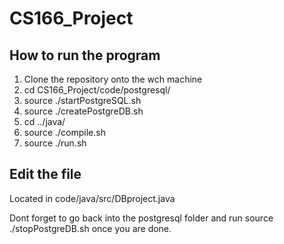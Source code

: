 # CS166_Project
## How to run the program
1. Clone the repository onto the wch machine
2. cd CS166_Project/code/postgresql/
3. source ./startPostgreSQL.sh
4. source ./createPostgreDB.sh
5. cd ../java/
6. source ./compile.sh
7. source ./run.sh

## Edit the file
Located in code/java/src/DBproject.java

Dont forget to go back into the postgresql folder and run source ./stopPostgreDB.sh once you are done.
